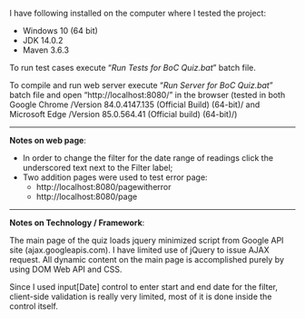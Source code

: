 I have following installed on the computer where I tested the project:
   - Windows 10 (64 bit)
   - JDK 14.0.2
   - Maven 3.6.3
   
   
   
To run test cases execute “*Run Tests for BoC Quiz.bat*” batch file.


To compile and run web server execute “*Run Server for BoC Quiz.bat*” batch file and open “http://localhost:8080/” in the browser (tested in both Google Chrome /Version 84.0.4147.135 (Official Build) (64-bit)/ and Microsoft Edge /Version 85.0.564.41 (Official build) (64-bit)/)

----------------------------------------

**Notes on web page**:
   - In order to change the filter for the date range of readings click the underscored text next to the Filter label;
   - Two addition pages were used to test error page:
       - http://localhost:8080/pagewitherror
       - http://localhost:8080/page
           

----------------------------------------

**Notes on Technology / Framework**:


The main page of the quiz loads jquery minimized script from Google API site (ajax.googleapis.com). I have limited use of jQuery to issue AJAX request. All dynamic content on the main page is accomplished purely by using DOM Web API and CSS.


Since I used input[Date] control to enter start and end date for the filter, client-side validation is really very limited, most of it is done inside the control itself.

